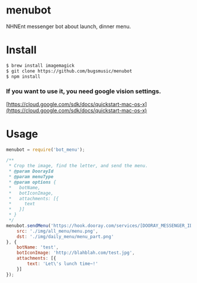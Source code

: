 # menubot
NHNEnt messenger bot about launch, dinner menu.

# Install
~~~bash
$ brew install imagemagick
$ git clone https://github.com/bugsmusic/menubot
$ npm install
~~~

### If you want to use it, you need google vision settings.
[https://cloud.google.com/sdk/docs/quickstart-mac-os-x](https://cloud.google.com/sdk/docs/quickstart-mac-os-x)

# Usage

~~~javascript
menubot = require('bot_menu');
                
/**
 * Crop the image, find the letter, and send the menu.
 * @param DoorayId
 * @param menuType
 * @param options {
 *   botName,
 *   botIconImage,
 *   attachments: [{
 *     text
 *   }]
 * }
 */
menubot.sendMenu('https://hook.dooray.com/services/[DOORAY_MESSENGER_ID]', 'lunch', {
    src: './img/all_menu/menu.png',
    dst: './img/daily_menu/menu_part.png'
}, {
    botName: 'test',
    botIconImage: 'http://blahblah.com/test.jpg',
    attachments: [{
        text: 'Let\'s lunch time~!'
    }]
});

~~~

